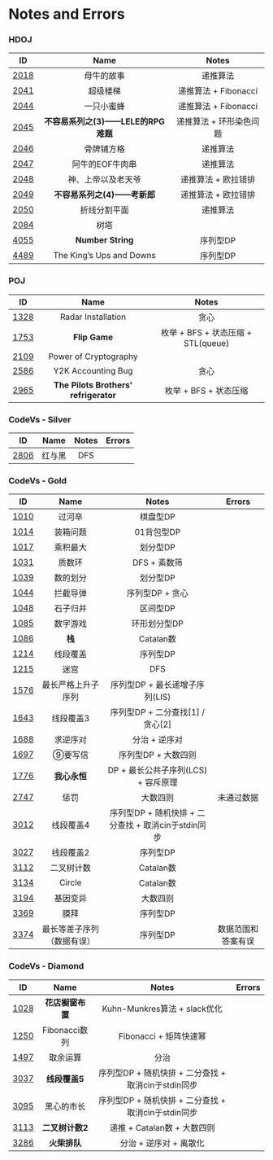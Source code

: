 # Notes and Errors

### HDOJ

|                    ID                    |           Name            |       Notes       |
| :--------------------------------------: | :-----------------------: | :---------------: |
| [2018](http://acm.hdu.edu.cn/showproblem.php?pid=2018) |           母牛的故事           |       递推算法        |
| [2041](http://acm.hdu.edu.cn/showproblem.php?pid=2041) |           超级楼梯            | 递推算法 +  Fibonacci |
| [2044](http://acm.hdu.edu.cn/showproblem.php?pid=2044) |           一只小蜜蜂           | 递推算法 +  Fibonacci |
| [2045](http://acm.hdu.edu.cn/showproblem.php?pid=2045) | **不容易系列之(3)——LELE的RPG难题** |   递推算法 + 环形染色问题   |
| [2046](http://acm.hdu.edu.cn/showproblem.php?pid=2046) |           骨牌铺方格           |       递推算法        |
| [2047](http://acm.hdu.edu.cn/showproblem.php?pid=2047) |         阿牛的EOF牛肉串         |       递推算法        |
| [2048](http://acm.hdu.edu.cn/showproblem.php?pid=2048) |         神、上帝以及老天爷         |    递推算法 + 欧拉错排    |
| [2049](http://acm.hdu.edu.cn/showproblem.php?pid=2049) |    **不容易系列之(4)——考新郎**     |    递推算法 + 欧拉错排    |
| [2050](http://acm.hdu.edu.cn/showproblem.php?pid=2050) |          折线分割平面           |       递推算法        |
| [2084](http://acm.hdu.edu.cn/showproblem.php?pid=2084) |            树塔             |                   |
| [4055](http://acm.hdu.edu.cn/showproblem.php?pid=4055) |     **Number String**     |       序列型DP       |
| [4489](http://acm.hdu.edu.cn/showproblem.php?pid=4489) | The King’s Ups and Downs  |       序列型DP       |

### POJ

|                   ID                   |                 Name                  |            Notes             |
| :------------------------------------: | :-----------------------------------: | :--------------------------: |
| [1328](http://poj.org/problem?id=1328) |          Radar Installation           |              贪心              |
| [1753](http://poj.org/problem?id=1753) |             **Flip Game**             | 枚举 + BFS + 状态压缩 + STL(queue) |
| [2109](http://poj.org/problem?id=2109) |         Power of Cryptography         |                              |
| [2586](http://poj.org/problem?id=2586) |          Y2K Accounting Bug           |              贪心              |
| [2965](http://poj.org/problem?id=2965) | **The Pilots Brothers' refrigerator** |       枚举 + BFS + 状态压缩        |



### CodeVs - Silver

|                   ID                   | Name | Notes | Errors |
| :------------------------------------: | :--: | :---: | :----: |
| [2806](http://codevs.cn/problem/2806/) | 红与黑  |  DFS  |        |

### CodeVs - Gold

|                   ID                   |     Name      |                Notes                 |  Errors   |
| :------------------------------------: | :-----------: | :----------------------------------: | :-------: |
| [1010](http://codevs.cn/problem/1010/) |      过河卒      |                棋盘型DP                 |           |
| [1014](http://codevs.cn/problem/1014/) |     装箱问题      |               01背包型DP                |           |
| [1017](http://codevs.cn/problem/1017/) |     乘积最大      |                划分型DP                 |           |
| [1031](http://codevs.cn/problem/1031/) |      质数环      |              DFS + 素数筛               |           |
| [1039](http://codevs.cn/problem/1039/) |     数的划分      |                划分型DP                 |           |
| [1044](http://codevs.cn/problem/1044/) |     拦截导弹      |              序列型DP + 贪心              |           |
| [1048](http://codevs.cn/problem/1048/) |     石子归并      |                区间型DP                 |           |
| [1085](http://codevs.cn/problem/1085/) |     数字游戏      |               环形划分型DP                |           |
| [1086](http://codevs.cn/problem/1086/) |     **栈**     |               Catalan数               |           |
| [1214](http://codevs.cn/problem/1214/) |     线段覆盖      |                序列型DP                 |           |
| [1215](http://codevs.cn/problem/1215/) |      迷宫       |                 DFS                  |           |
| [1576](http://codevs.cn/problem/1576/) |   最长严格上升子序列   |         序列型DP + 最长递增子序列(LIS)         |           |
| [1643](http://codevs.cn/problem/1643/) |     线段覆盖3     |       序列型DP + 二分查找[1] / 贪心[2]        |           |
| [1688](http://codevs.cn/problem/1688/) |     求逆序对      |               分治 + 逆序对               |           |
| [1697](http://codevs.cn/problem/1697/) |     ⑨要写信      |             序列型DP + 大数四则             |           |
| [1776](http://codevs.cn/problem/1776/) |   **我心永恒**    |      DP +  最长公共子序列(LCS) + 容斥原理       |           |
| [2747](http://codevs.cn/problem/2747/) |      惩罚       |                 大数四则                 |   未通过数据   |
| [3012](http://codevs.cn/problem/3012/) |     线段覆盖4     | 序列型DP + 随机快排 + 二分查找 +  取消cin于stdin同步 |           |
| [3027](http://codevs.cn/problem/3027/) |     线段覆盖2     |                序列型DP                 |           |
| [3112](http://codevs.cn/problem/3112/) |     二叉树计数     |               Catalan数               |           |
| [3134](http://codevs.cn/problem/3134/) |    Circle     |               Catalan数               |           |
| [3194](http://codevs.cn/problem/3194/) |     基因变异      |                 大数四则                 |           |
| [3369](http://codevs.cn/problem/3369/) |      膜拜       |                序列型DP                 |           |
| [3374](http://codevs.cn/problem/3374/) | 最长等差子序列（数据有误） |                序列型DP                 | 数据范围和答案有误 |

### CodeVs - Diamond

|                   ID                   |    Name     |                Notes                 | Errors |
| :------------------------------------: | :---------: | :----------------------------------: | :----: |
| [1028](http://codevs.cn/problem/1028/) | **花店橱窗布置**  |       Kuhn-Munkres算法 + slack优化       |        |
| [1250](http://codevs.cn/problem/1250/) | Fibonacci数列 |          Fibonacci + 矩阵快速幂           |        |
| [1497](http://codevs.cn/problem/1497/) |    取余运算     |                  分治                  |        |
| [3037](http://codevs.cn/problem/3037/) |  **线段覆盖5**  | 序列型DP + 随机快排 + 二分查找 +  取消cin于stdin同步 |        |
| [3095](http://codevs.cn/problem/3095/) |    黑心的市长    | 序列型DP + 随机快排 + 二分查找 +  取消cin于stdin同步 |        |
| [3113](http://codevs.cn/problem/3113/) | **二叉树计数2**  |         递推 + Catalan数 + 大数四则         |        |
| [3286](http://codevs.cn/problem/3286/) |  **火柴排队**   |            分治 + 逆序对 + 离散化            |        |